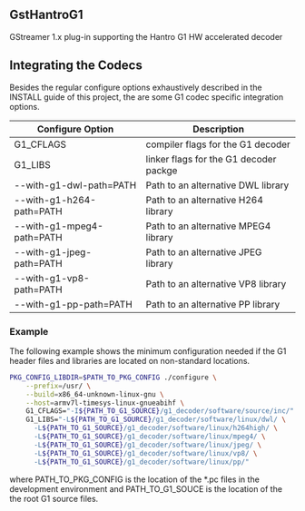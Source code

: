 ## GstHantroG1 

GStreamer 1.x plug-in supporting the Hantro G1 HW accelerated decoder

## Integrating the Codecs 

Besides the regular configure options exhaustively described in the INSTALL 
guide of this project, the are some G1 codec specific integration options.

| Configure Option | Description |
|------------------|-------------|
| G1_CFLAGS | compiler flags for the G1 decoder |
| G1_LIBS | linker flags for the G1 decoder packge |
| --with-g1-dwl-path=PATH | Path to an alternative DWL library |
| --with-g1-h264-path=PATH | Path to an alternative H264 library |
| --with-g1-mpeg4-path=PATH | Path to an alternative MPEG4 library |
| --with-g1-jpeg-path=PATH | Path to an alternative JPEG library |
| --with-g1-vp8-path=PATH | Path to an alternative VP8 library |
| --with-g1-pp-path=PATH | Path to an alternative PP library |

### Example 

The following example shows the minimum configuration needed if 
the G1 header files and libraries are located on non-standard 
locations.

```bash
PKG_CONFIG_LIBDIR=$PATH_TO_PKG_CONFIG ./configure \
    --prefix=/usr/ \
    --build=x86_64-unknown-linux-gnu \
    --host=armv7l-timesys-linux-gnueabihf \
    G1_CFLAGS="-I${PATH_TO_G1_SOURCE}/g1_decoder/software/source/inc/" \
    G1_LIBS="-L${PATH_TO_G1_SOURCE}/g1_decoder/software/linux/dwl/ \
      -L${PATH_TO_G1_SOURCE}/g1_decoder/software/linux/h264high/ \
      -L${PATH_TO_G1_SOURCE}/g1_decoder/software/linux/mpeg4/ \
      -L${PATH_TO_G1_SOURCE}/g1_decoder/software/linux/jpeg/ \
      -L${PATH_TO_G1_SOURCE}/g1_decoder/software/linux/vp8/ \
      -L${PATH_TO_G1_SOURCE}/g1_decoder/software/linux/pp/"
```

where PATH_TO_PKG_CONFIG is the location of the *.pc files in the 
development environment and PATH_TO_G1_SOUCE is the location of the 
the root G1 source files.